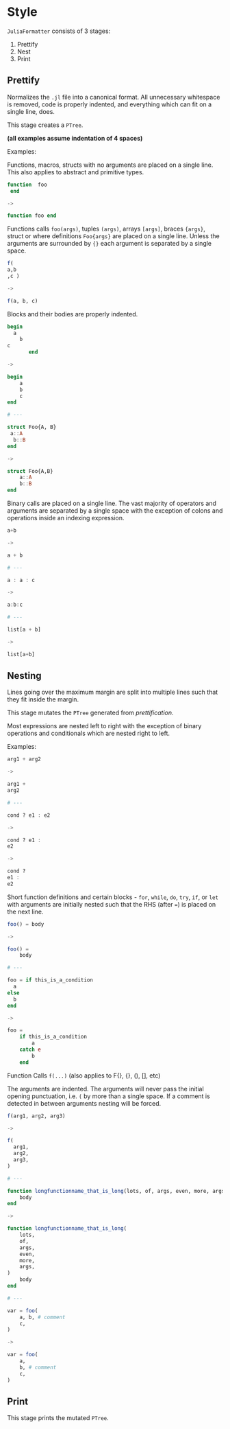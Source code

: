# Style

`JuliaFormatter` consists of 3 stages:

1. Prettify
2. Nest
3. Print

## Prettify

Normalizes the `.jl` file into a canonical format. All unnecessary whitespace is removed, code is properly indented, and everything which can fit on a single line, does.

This stage creates a `PTree`.

**(all examples assume indentation of 4 spaces)**

Examples:

Functions, macros, structs with no arguments are placed on a single line.
This also applies to abstract and primitive types.

```julia
function  foo
 end

->

function foo end
```

Functions calls `foo(args)`, tuples `(args)`, arrays `[args]`, braces `{args}`, struct or where definitions `Foo{args}` are placed on a single line. Unless the arguments are surrounded by `{}` each argument is separated by a single space.

```julia
f(
a,b
,c )

->

f(a, b, c)
```

Blocks and their bodies are properly indented.

```julia
begin
  a
    b
c
       end

->

begin
    a
    b
    c
end

# ---

struct Foo{A, B}
 a::A
  b::B
end

->

struct Foo{A,B}
    a::A
    b::B
end
```

Binary calls are placed on a single line. The vast majority of operators and arguments are separated by a single space with the exception of colons and operations inside an indexing expression.

```julia
a+b

-> 

a + b

# ---

a : a : c

->

a:b:c

# ---

list[a + b]

->

list[a+b]
```

## Nesting

Lines going over the maximum margin are split into multiple lines such that they fit inside the margin.

This stage mutates the `PTree` generated from *prettification*.

Most expressions are nested left to right with the exception of binary operations and conditionals which are nested right to left.


Examples:


```julia
arg1 + arg2

->

arg1 + 
arg2

# ---

cond ? e1 : e2

->

cond ? e1 :
e2

->

cond ? 
e1 :
e2
```

Short function definitions and certain blocks - `for`, `while`, `do`, `try`, `if`, or `let` with arguments are initially nested such that the RHS (after `=`) is placed on the next line.

```julia
foo() = body

->

foo() =
    body

# ---

foo = if this_is_a_condition
  a
else
  b
end

->

foo =
    if this_is_a_condition
        a
    catch e
        b
    end
```

Function Calls `f(...)` (also applies to F{}, {}, (), [], etc)

The arguments are indented. The arguments will never pass the initial opening punctuation, i.e. `(` by more than a single space. If a comment is detected in between arguments nesting will be forced.

```julia
f(arg1, arg2, arg3)

->

f(
  arg1,
  arg2,
  arg3,
)

# ---

function longfunctionname_that_is_long(lots, of, args, even, more, args)
    body
end

->

function longfunctionname_that_is_long(
    lots, 
    of, 
    args,
    even, 
    more, 
    args,
)
    body
end

# ---

var = foo(
    a, b, # comment
    c,
)

->

var = foo(
    a,
    b, # comment
    c,
)
```

## Print

This stage prints the mutated `PTree`.
